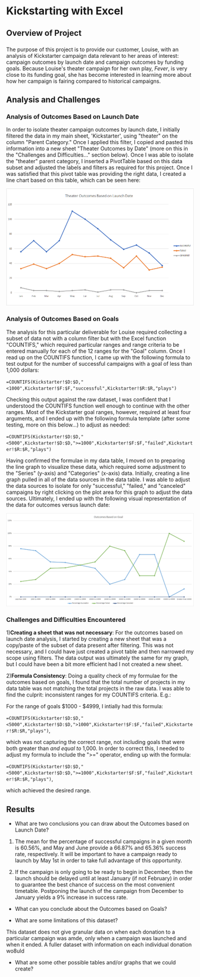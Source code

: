 # Kickstarting with Excel

## Overview of Project

  

### 
  The purpose of this project is to provide our customer, Louise, with an analysis of Kickstarter campaign data relevant to her areas of interest: campaign outcomes by launch date and campaign outcomes by funding goals. Because Louise's theater campaign for her own play, *Fever*, is very close to its funding goal, she has become interested in learning more about how her campaign is fairing compared to historical campaigns. 

## Analysis and Challenges

### Analysis of Outcomes Based on Launch Date

  In order to isolate theater campaign outcomes by launch date, I initially filtered the data in my main sheet, 'Kickstarter', using "theater" on the column "Parent Category." Once I applied this filter, I copied and pasted this information into a new sheet "Theater Outcomes by Date" (more on this in the "Challenges and Difficulties..." section below). Once I was able to isolate the "theater" parent category, I inserted a PivotTable based on this data subset and adjusted the labels and filters as required for this project. Once I was satisfied that this pivot table was providing the right data, I created a line chart based on this table, which can be seen here: 
  
  ![Outcomes versus Launch Date](https://github.com/Tozerh/Kickstarter-Analysis/blob/main/Resources/Theater_Outcomes_vs_Launch.png)

### Analysis of Outcomes Based on Goals
  The analysis for this particular deliverable for Louise required collecting a subset of data not with a column filter but with the Excel function "COUNTIFS," which required particular ranges and range criteria to be entered manually for each of the 12 ranges for the "Goal" column. Once I read up on the COUNTIFS function, I came up with the following formula to test output for the number of successful campaigns with a goal of less than 1,000 dollars: 
  
  `=COUNTIFS(Kickstarter!$D:$D,"<1000",Kickstarter!$F:$F,"successful",Kickstarter!$R:$R,"plays")`
  
  Checking this output against the raw dataset, I was confident that I understood the COUNTIFS function well enough to continue with the other ranges. Most of the Kickstarter goal ranges, however, required at least four arguments, and I ended up with the following formula template (after some testing, more on this below...) to adjust as needed: 

  `=COUNTIFS(Kickstarter!$D:$D,"<5000",Kickstarter!$D:$D,">=1000",Kickstarter!$F:$F,"failed",Kickstarter!$R:$R,"plays")` 

  Having confirmed the formulae in my data table, I moved on to preparing the line graph to visualize these data, which required some adjustment to the "Series" (y-axis) and "Categories" (x-axis) data. Initially, creating a line graph pulled in all of the data sources in the data table. I was able to adjust the data sources to isolate for only "successful," "failed," and "canceled" campaigns by right clicking on the plot area for this graph to adjust the data sources. Ultimately, I ended up with the following visual representation of the data for outcomes versus launch date: 

   ![Outcomes versus Goal](https://github.com/Tozerh/Kickstarter-Analysis/blob/main/Resources/Outcomes_versus_Goals.png) 

### Challenges and Difficulties Encountered

1)**Creating a sheet that was not necessary**:
  For the outcomes based on launch date analysis, I started by creating a new sheet that was a copy/paste of the subset of data present after filtering. This was not necessary, and I could have just created a pivot table and then narrowed my scope using filters. The data output was ultimately the same for my graph, but I could have been a bit more efficient had I not created a new sheet. 

2)**Formula Consistency**: 
  Doing a quality check of my formulae for the outcomes based on goals, I found that the total number of projects in my data table was not matching the total projects in the raw data. I was able to find the culprit: inconsistent ranges for my COUNTIFS criteria. E.g.: 
  
  For the range of goals $1000 - $4999, I intially had this formula: 
  
  `=COUNTIFS(Kickstarter!$D:$D,"<5000",Kickstarter!$D:$D,">1000",Kickstarter!$F:$F,"failed",Kickstarter!$R:$R,"plays")`, 
  
  which was not capturing the correct range, not including goals that were both greater than _and equal to_ 1,000. In order to correct this, I needed to adjust my formula to include the ">=" operator, ending up with the formula: 
  
  `=COUNTIFS(Kickstarter!$D:$D,"<5000",Kickstarter!$D:$D,">=1000",Kickstarter!$F:$F,"failed",Kickstarter!$R:$R,"plays")`, 
   
  which achieved the desired range. 


## Results

- What are two conclusions you can draw about the Outcomes based on Launch Date?

1) The mean for the percentage of successful campaigns in a given month is 60.56%, and May and June provide a 66.87% and 65.36% success rate, respectively. It will be important to have a campaign ready to launch by May 1st in order to take full advantage of this opportunity. 

2) If the campaign is only going to be ready to begin in December, then the launch should be delayed until at least January (if not February) in order to guarantee the best chance of success on the most convenient timetable. Postponing the launch of the campaign from December to January yields a 9% increase in success rate. 

- What can you conclude about the Outcomes based on Goals?

- What are some limitations of this dataset?

This dataset does not give granular data on when each donation to a particular campaign was amde, only when a campaign was launched and when it ended. A fuller dataset with information on each individual donation wo8uld
- What are some other possible tables and/or graphs that we could create?
